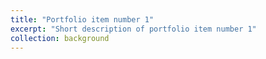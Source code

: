 ```yaml
---
title: "Portfolio item number 1"
excerpt: "Short description of portfolio item number 1"
collection: background
---
```

